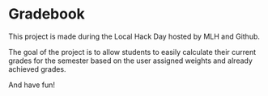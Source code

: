 # Gradebook
This project is made during the Local Hack Day hosted by MLH and Github.

The goal of the project is to allow students to easily calculate their current grades for the semester based on the user assigned weights and already achieved grades.

And have fun!
